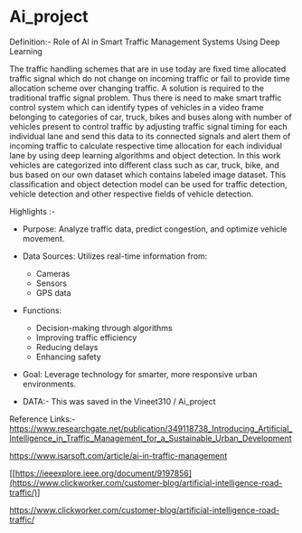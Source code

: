 # Ai_project

Definition:- Role of AI in Smart Traffic Management Systems Using Deep Learning

The traffic handling schemes that are in use today are fixed time allocated traffic signal which do not change on incoming traffic or fail to provide time allocation scheme over changing traffic. A solution is required to the traditional traffic signal problem. Thus there is need to make smart traffic control system which can identify types of vehicles in a video frame belonging to categories of car, truck, bikes and buses along with number of vehicles present to control traffic by adjusting traffic signal timing for each individual lane and send this data to its connected signals and alert them of incoming traffic to calculate respective time allocation for each individual lane by using deep learning algorithms and object detection. In this work vehicles are categorized into different class such as car, truck, bike, and bus based on our own dataset which contains labeled image dataset. This classification and object detection model can be used for traffic detection, vehicle detection and other respective fields of vehicle detection.

Highlights :-

- Purpose: Analyze traffic data, predict congestion, and optimize vehicle movement.
- Data Sources: Utilizes real-time information from:
  - Cameras
  - Sensors
  - GPS data
- Functions:
  - Decision-making through algorithms
  - Improving traffic efficiency
  - Reducing delays
  - Enhancing safety
- Goal: Leverage technology for smarter, more responsive urban environments.

- DATA:- This was saved in the Vineet310 / Ai_project

Reference Links:-
https://www.researchgate.net/publication/349118738_Introducing_Artificial_Intelligence_in_Traffic_Management_for_a_Sustainable_Urban_Development

https://www.isarsoft.com/article/ai-in-traffic-management

[[https://ieeexplore.ieee.org/document/9197856](https://www.clickworker.com/customer-blog/artificial-intelligence-road-traffic/)]

https://www.clickworker.com/customer-blog/artificial-intelligence-road-traffic/
  
